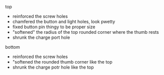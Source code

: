 top
  - reinforced the screw holes
  - chamfered the button and light holes, look pwetty
  - fixed button pin thingy to be proper size
  - "softened" the radius of the top rounded corner where the thumb rests
  - shrunk the charge port hole
  
bottom
  - reinforced the screw holes
  - "softened the rounded thumb corner like the top
  - shrunk the charge potr hole like the top
